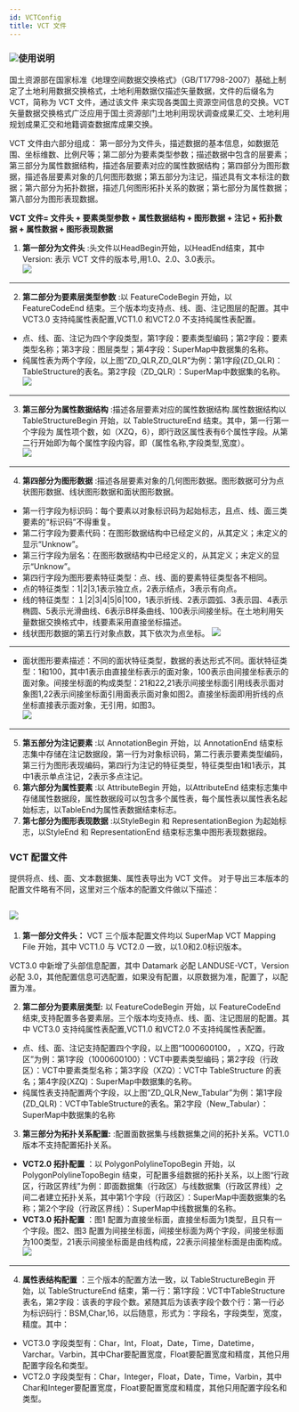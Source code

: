 ```yaml
---
id: VCTConfig
title: VCT 文件  
---  
```

### ![](../../img/read.gif)使用说明

国土资源部在国家标准《地理空间数据交换格式》（GB/T17798-2007）基础上制定了土地利用数据交换格式，土地利用数据仅描述矢量数据，文件的后缀名为VCT，简称为
VCT 文件，通过该文件
来实现各类国土资源空间信息的交换。VCT矢量数据交换格式广泛应用于国土资源部门土地利用现状调查成果汇交、土地利用规划成果汇交和地籍调查数据库成果交换。

VCT 文件由六部分组成：
第一部分为文件头，描述数据的基本信息，如数据范围、坐标维数、比例尺等；第二部分为要素类型参数；描述数据中包含的层要素；第三部分为属性数据结构，描述各层要素对应的属性数据结构；第四部分为图形数据，描述各层要素对象的几何图形数据；第五部分为注记，描述具有文本标注的数据；第六部分为拓扑数据，描述几何图形拓扑关系的数据；第七部分为属性数据；第八部分为图形表现数据。

**VCT 文件= 文件头 + 要素类型参数 + 属性数据结构 + 图形数据 + 注记 + 拓扑数据 + 属性数据 + 图形表现数据**

1. **第一部分为文件头** :头文件以HeadBegin开始，以HeadEnd结束，其中 Version: 表示 VCT 文件的版本号,用1.0、2.0、3.0表示。  
  ![](img/VCTHead.png)  
---  
2. **第二部分为要素层类型参数** :以 FeatureCodeBegin 开始，以 FeatureCodeEnd 结束。三个版本均支持点、线、面、注记图层的配置。其中 VCT3.0 支持纯属性表配置,VCT1.0 和VCT2.0 不支持纯属性表配置。 
* 点、线、面、注记为四个字段类型，第1字段：要素类型编码；第2字段：要素类型名称；第3字段：图层类型；第4字段：SuperMap中数据集的名称。
* 纯属性表为两个字段，以上图“ZD_QLR,ZD_QLR”为例：第1字段(ZD_QLR)：TableStructure的表名。第2字段（ZD_QLR）：SuperMap中数据集的名称。
![](img/VCTFeatureCode.png)  
---  
3. **第三部分为属性数据结构** :描述各层要素对应的属性数据结构.属性数据结构以 TableStructureBegin 开始，以 TableStructureEnd 结束。其中，第一行第一个字段为 属性项个数，如（XZQ，6），即行政区属性表有6个属性字段。从第二行开始即为每个属性字段内容，即（属性名称,字段类型,宽度）。   
 ![](img/VCTTableStructure.png)  
---  
4. **第四部分为图形数据** :描述各层要素对象的几何图形数据。图形数据可分为点状图形数据、线状图形数据和面状图形数据。 
* 第一行字段为标识码：每个要素以对象标识码为起始标志，且点、线、面三类要素的“标识码”不得重复。
* 第二行字段为要素代码：在图形数据结构中已经定义的，从其定义；未定义的显示“Unknow”。
* 第三行字段为层名：在图形数据结构中已经定义的，从其定义；未定义的显示“Unknow”。
* 第四行字段为图形要素特征类型：点、线、面的要素特征类型各不相同。 
* 点的特征类型：1|2|3,1表示独立点，2表示结点，3表示有向点。
* 线的特征类型：１|2|3|4|5|6|100，1表示折线、2表示圆弧、3表示园、4表示椭圆、5表示光滑曲线、6表示B样条曲线、100表示间接坐标。在土地利用矢量数据交换格式中，线要素采用直接坐标描述。 
* 线状图形数据的第五行对象点数，其下依次为点坐标。
![](img/VCTpoint.png)  
---  
* 面状图形要素描述：不同的面状特征类型，数据的表达形式不同。面状特征类型：1和100，其中1表示由直接坐标表示的面对象，100表示由间接坐标表示的面对象。间接坐标面的构成类型：21和22,21表示间接坐标面引用线表示面对象图1,22表示间接坐标面引用面表示面对象如图2。直接坐标面即用折线的点坐标直接表示面对象，无引用，如图3。  
  ![](img/VCTRegion.png)  
---  
5. **第五部分为注记要素** :以 AnnotationBegin 开始，以 AnnotationEnd 结束标志集中存储在注记数据段，第一行为对象标识码，第二行表示要素类型编码，第三行为图形表现编码，第四行为注记的特征类型，特征类型由1和1表示，其中1表示单点注记，2表示多点注记。 
6. **第六部分为属性要素** :以 AttributeBegin 开始，以AttributeEnd 结束标志集中存储属性数据段，属性数据段可以包含多个属性表，每个属性表以属性表名起始标志，以TableEnd为属性表数据结束标志。
7. **第七部分为图形表现数据** :以StyleBegin 和 RepresentationBegion 为起始标志，以StyleEnd 和 RepresentationEnd 结束标志集中图形表现数据段。

### VCT 配置文件

提供将点、线、面、文本数据集、属性表导出为 VCT 文件。 对于导出三本版本的配置文件略有不同，这里对三个版本的配置文件做以下描述：

![](img/VCTConfigCompare.png)  
---  
1. **第一部分文件头：** VCT 三个版本配置文件均以 SuperMap VCT Mapping File 开始，其中 VCT1.0 与 VCT2.0 一致，以1.0和2.0标识版本。 

VCT3.0 中新增了头部信息配置，其中 Datamark 必配 LANDUSE-VCT，Version 必配
3.0，其他配置信息可选配置，如果没有配置，以原数据为准，配置了，以配置为准。

2. **第二部分为要素层类型:** 以 FeatureCodeBegin 开始，以 FeatureCodeEnd 结束,支持配置多各要素层。三个版本均支持点、线、面、注记图层的配置。其中 VCT3.0 支持纯属性表配置,VCT1.0 和VCT2.0 不支持纯属性表配置。 
* 点、线、面、注记支持配置四个字段，以上图“1000600100， ，XZQ，行政区”为例：第1字段（1000600100）：VCT中要素类型编码；第2字段（行政区）：VCT中要素类型名称；第3字段（XZQ）：VCT中 TableStructure 的表名；第4字段(XZQ)：SuperMap中数据集的名称。
* 纯属性表支持配置两个字段，以上图“ZD_QLR,New_Tabular”为例：第1字段(ZD_QLR)：VCT中TableStructure的表名。第2字段（New_Tabular）：SuperMap中数据集的名称
3. **第三部分为拓扑关系配置:** :配置面数据集与线数据集之间的拓扑关系。VCT1.0 版本不支持配置拓扑关系。 
* **VCT2.0 拓扑配置** ：以 PolygonPolylineTopoBegin 开始，以 PolygonPolylineTopoBegin 结束，可配置多组数据的拓扑关系，以上图“行政区，行政区界线”为例：即面数据集（行政区）与线数据集（行政区界线）之间二者建立拓扑关系，其中第1个字段（行政区）：SuperMap中面数据集的名称；第2个字段（行政区界线）：SuperMap中线数据集的名称。
* **VCT3.0 拓扑配置** ：图1 配置为直接坐标面，直接坐标面为1类型，且只有一个字段。图2、图3 配置为间接坐标面，间接坐标面为两个字段，间接坐标面为100类型，21表示间接坐标面是由线构成，22表示间接坐标面是由面构成。   
 ![](img/Topology.png)  
---  
4. **属性表结构配置** ：三个版本的配置方法一致，以 TableStructureBegin 开始，以 TableStructureEnd 结束，第一行：第1字段：VCT中TableStructure表名，第2字段：该表的字段个数。紧随其后为该表字段个数个行：第一行必为标识码行：BSM,Char,16，以后随意，形式为：字段名，字段类型，宽度，精度。其中： 
* VCT3.0 字段类型有：Char，Int，Float，Date，Time，Datetime，Varchar。Varbin，其中Char要配置宽度，Float要配置宽度和精度，其他只用配置字段名和类型。
* VCT2.0 字段类型有：Char，Integer，Float，Date，Time，Varbin，其中Char和Integer要配置宽度，Float要配置宽度和精度，其他只用配置字段名和类型。

